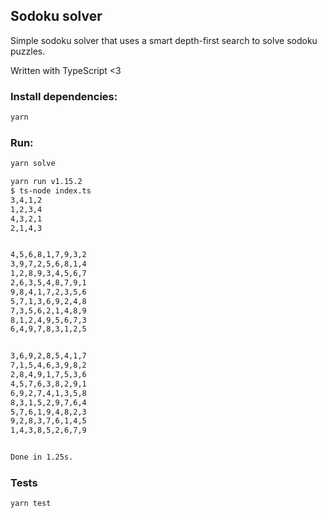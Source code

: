 ## Sodoku solver

Simple sodoku solver that uses a smart depth-first search to solve sodoku puzzles.

Written with TypeScript <3

### Install dependencies:

```sh
yarn
```

### Run:

```sh
yarn solve
```

```sh
yarn run v1.15.2
$ ts-node index.ts
3,4,1,2
1,2,3,4
4,3,2,1
2,1,4,3


4,5,6,8,1,7,9,3,2
3,9,7,2,5,6,8,1,4
1,2,8,9,3,4,5,6,7
2,6,3,5,4,8,7,9,1
9,8,4,1,7,2,3,5,6
5,7,1,3,6,9,2,4,8
7,3,5,6,2,1,4,8,9
8,1,2,4,9,5,6,7,3
6,4,9,7,8,3,1,2,5


3,6,9,2,8,5,4,1,7
7,1,5,4,6,3,9,8,2
2,8,4,9,1,7,5,3,6
4,5,7,6,3,8,2,9,1
6,9,2,7,4,1,3,5,8
8,3,1,5,2,9,7,6,4
5,7,6,1,9,4,8,2,3
9,2,8,3,7,6,1,4,5
1,4,3,8,5,2,6,7,9


Done in 1.25s.
```

### Tests

```sh
yarn test
```
